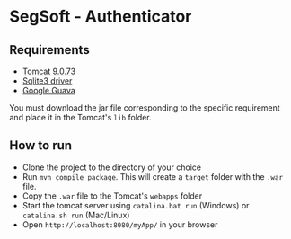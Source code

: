 # SegSoft - Authenticator

## Requirements

- [Tomcat 9.0.73](https://tomcat.apache.org/)
- [Sqlite3 driver](https://github.com/xerial/sqlite-jdbc)
- [Google Guava](https://github.com/google/guava)

You must download the jar file corresponding to the specific requirement and place it
in the Tomcat's `lib` folder.

## How to run

- Clone the project to the directory of your choice
- Run `mvn compile package`. This will create a `target` folder with the `.war` file.
- Copy the `.war` file to the Tomcat's `webapps` folder
- Start the tomcat server using `catalina.bat run` (Windows) or `catalina.sh run` (Mac/Linux)
- Open `http://localhost:8080/myApp/` in your browser
